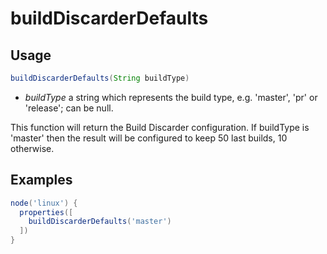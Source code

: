# buildDiscarderDefaults

## Usage

```groovy
buildDiscarderDefaults(String buildType)
```

* *buildType* a string which represents the build type, e.g. 'master', 'pr' or 'release'; can be null.

This function will return the Build Discarder configuration.
If buildType is 'master' then the result will be configured to keep 50 last builds, 10 otherwise.

## Examples

```groovy
node('linux') {
  properties([
    buildDiscarderDefaults('master')
  ])
}
```
